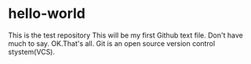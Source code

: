 # hello-world
This is the test repository
This will be my first Github text file. Don't have much to say. OK.That's all. 
Git is an open source version control stystem(VCS).
